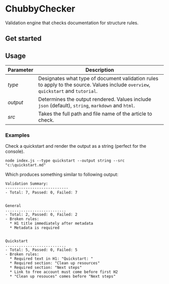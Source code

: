 # ChubbyChecker
Validation engine that checks documentation for structure rules.

## Get started

## Usage


|Parameter  |Description  |
|---------|---------|
|*type*     | Designates what type of document validation rules to apply to the source. Values include `overview`, `quickstart` and `tutorial`.|
|*output*   | Determines the output rendered. Values include `json` (default), `string`, `markdown` and `html`.        |
|*src*      |  Takes the full path and file name of the article to check.       |


### Examples
Check a quickstart and render the output as a string (perfect for the console).

    node index.js --type quickstart --output string --src "c:\quickstart.md"

Which produces something similar to following output:

    Validation Summary:
    ----------------------------
    - Total: 7, Passed: 0, Failed: 7
    
    
    General
    ...........................
    - Total: 2, Passed: 0, Failed: 2
    - Broken rules:
      * H1 title immediately after metadata
      * Metadata is required
    
    
    Quickstart
    ...........................
    - Total: 5, Passed: 0, Failed: 5
    - Broken rules:
      * Required text in H1: "Quickstart: "
      * Required section: "Clean up resources"
      * Required section: "Next steps"
      * Link to free account must come before first H2
      * "Clean up resouces" comes before "Next steps"